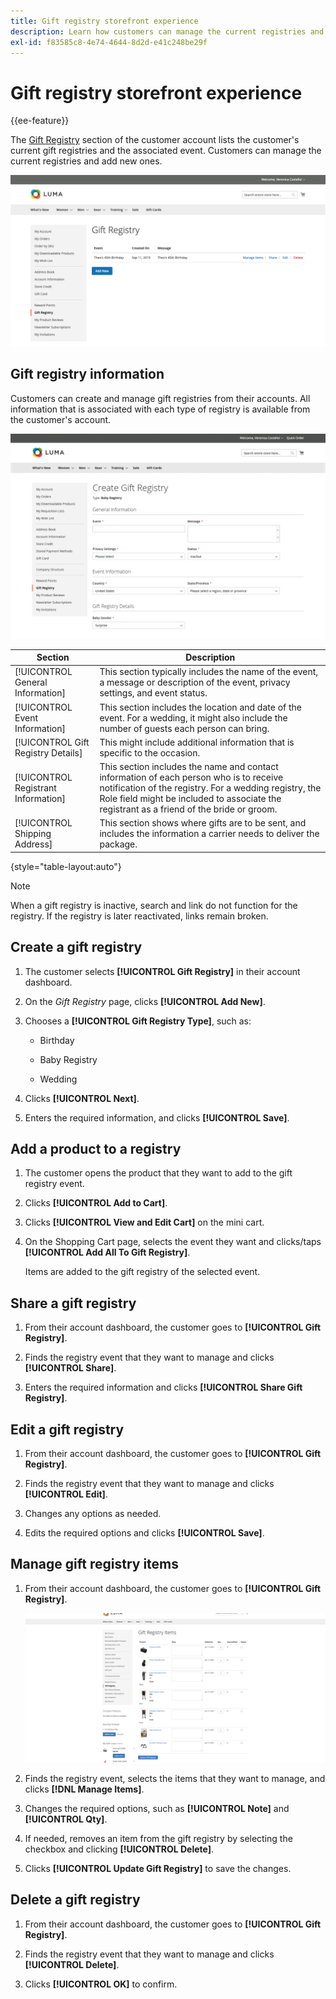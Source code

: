 ```yaml
---
title: Gift registry storefront experience
description: Learn how customers can manage the current registries and add new ones in their storefront account.
exl-id: f83585c8-4e74-4644-8d2d-e41c248be29f
---
```

# Gift registry storefront experience

{{ee-feature}}

The [Gift Registry](gift-registries.md) section of the customer account lists the customer's current gift registries and the associated event. Customers can manage the current registries and add new ones.

![Gift Registry](./assets/account-dashboard-gift-registry.png)<!-- zoom -->

## Gift registry information

Customers can create and manage gift registries from their accounts. All information that is associated with each type of registry is available from the customer's account.

![Example storefront - gift registry information](./assets/gift-registry-create-baby-storefront.png)<!-- zoom -->

|Section|Description|
|--- |--- |
|[!UICONTROL General Information]|This section typically includes the name of the event, a message or description of the event, privacy settings, and event status.|
|[!UICONTROL Event Information]|This section includes the location and date of the event. For a wedding, it might also include the number of guests each person can bring.|
|[!UICONTROL Gift Registry Details]|This might include additional information that is specific to the occasion.|
|[!UICONTROL Registrant Information]|This section includes the name and contact information of each person who is to receive notification of the  registry. For a wedding registry, the Role field might be included to associate the registrant as a friend of the bride or groom.|
|[!UICONTROL Shipping Address]|This section shows where gifts are to be sent, and includes the information a carrier needs to deliver the package.|

{style="table-layout:auto"}

>[!NOTE]
>
>When a gift registry is inactive, search and link do not function for the registry. If the registry is later reactivated, links remain broken.

## Create a gift registry

1. The customer selects **[!UICONTROL Gift Registry]** in their account dashboard.

1. On the _Gift Registry_ page, clicks **[!UICONTROL Add New]**.

1. Chooses a **[!UICONTROL Gift Registry Type]**, such as:

   - Birthday

   - Baby Registry

   - Wedding

1. Clicks **[!UICONTROL Next]**.

1. Enters the required information, and clicks **[!UICONTROL Save]**.

## Add a product to a registry

1. The customer opens the product that they want to add to the gift registry event.

1. Clicks **[!UICONTROL Add to Cart]**.

1. Clicks **[!UICONTROL View and Edit Cart]** on the mini cart.

1. On the Shopping Cart page, selects the event they want and clicks/taps **[!UICONTROL Add All To Gift Registry]**.

   Items are added to the gift registry of the selected event.

## Share a gift registry

1. From their account dashboard, the customer goes to **[!UICONTROL Gift Registry]**.

1. Finds the registry event that they want to manage and clicks **[!UICONTROL Share]**.

1. Enters the required information and clicks **[!UICONTROL Share Gift Registry]**.

## Edit a gift registry

1. From their account dashboard, the customer goes to **[!UICONTROL Gift Registry]**.

1. Finds the registry event that they want to manage and clicks **[!UICONTROL Edit]**.

1. Changes any options as needed.

1. Edits the required options and clicks **[!UICONTROL Save]**.

## Manage gift registry items

1. From their account dashboard, the customer goes to **[!UICONTROL Gift Registry]**.

   ![Managing gift registry items](./assets/account-dashboard-gift-registry-items-management.png)<!-- zoom -->

1. Finds the registry event, selects the items that they want to manage, and clicks **[!DNL Manage Items]**.

1. Changes the required options, such as **[!UICONTROL Note]** and **[!UICONTROL Qty]**.

1. If needed, removes an item from the gift registry by selecting the checkbox and clicking **[!UICONTROL Delete]**.

1. Clicks **[!UICONTROL Update Gift Registry]** to save the changes.

## Delete a gift registry

1. From their account dashboard, the customer goes to **[!UICONTROL Gift Registry]**.

1. Finds the registry event that they want to manage and clicks **[!UICONTROL Delete]**.

1. Clicks **[!UICONTROL OK]** to confirm.

